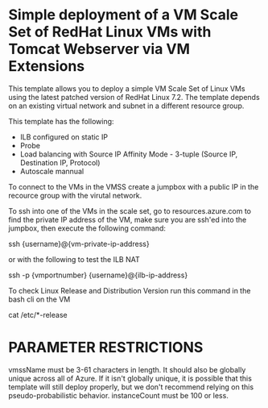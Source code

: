 # Simple deployment of a VM Scale Set of RedHat Linux VMs with Tomcat Webserver via VM Extensions

This template allows you to deploy a simple VM Scale Set of Linux VMs using the latest patched version of RedHat Linux 7.2. The template depends on an existing virtual network and subnet in a different resource group.

This template has the following:
+ ILB configured on static IP
+ Probe
+ Load balancing with Source IP Affinity Mode - 3-tuple (Source IP, Destination IP, Protocol)
+ Autoscale mannual

To connect to the VMs in the VMSS create a jumpbox with a public IP in the recource group with the virutal network.

To ssh into one of the VMs in the scale set, go to resources.azure.com to find the private IP address of the VM, make sure you are ssh'ed into the jumpbox, then execute the following command:

ssh {username}@{vm-private-ip-address} 

or with the following to test the ILB NAT

ssh -p {vmportnumber} {username}@{ilb-ip-address}

To check Linux Release and Distribution Version run this command in the bash cli on the VM

cat /etc/*-release

PARAMETER RESTRICTIONS
======================

vmssName must be 3-61 characters in length. It should also be globally unique across all of Azure. If it isn't globally unique, it is possible that this template will still deploy properly, but we don't recommend relying on this pseudo-probabilistic behavior.
instanceCount must be 100 or less.

